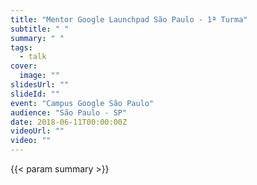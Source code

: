 ```yaml
---
title: "Mentor Google Launchpad São Paulo - 1ª Turma"
subtitle: " "
summary: " "
tags:
  - talk
cover:
  image: ""
slidesUrl: ""
slideId: ""
event: "Campus Google São Paulo"
audience: "São Paulo - SP"
date: 2018-06-11T00:00:00Z
videoUrl: ""
video: ""
---
```


<!-- truncate -->

{{< param summary >}}
